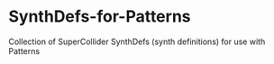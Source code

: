 SynthDefs-for-Patterns
======================

Collection of SuperCollider SynthDefs (synth definitions) for use with Patterns
